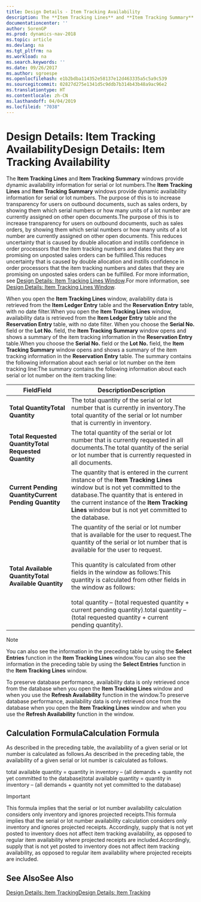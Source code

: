 ```yaml
---
title: Design Details - Item Tracking Availability
description: The **Item Tracking Lines** and **Item Tracking Summary** windows provide dynamic availability information for serial or lot numbers. The purpose of this is to increase transparency for users on outbound documents, such as sales orders, by showing them which serial numbers or how many units of a lot number are currently assigned on other open documents. This reduces uncertainty that is caused by double allocation and instills confidence in order processors that the item tracking numbers and dates that they are promising on unposted sales orders can be fulfilled.
documentationcenter: ''
author: SorenGP
ms.prod: dynamics-nav-2018
ms.topic: article
ms.devlang: na
ms.tgt_pltfrm: na
ms.workload: na
ms.search.keywords: ''
ms.date: 09/26/2017
ms.author: sgroespe
ms.openlocfilehash: e1b2bdba114352e58137e12d463335a5c5a9c539
ms.sourcegitcommit: 02827d275e1341d5c9ddb7b314b43b48a9ac96e2
ms.translationtype: HT
ms.contentlocale: zh-CN
ms.lasthandoff: 04/04/2019
ms.locfileid: "7038"
---
```

# <a name="design-details-item-tracking-availability"></a><span data-ttu-id="89e6d-105">Design Details: Item Tracking Availability</span><span class="sxs-lookup"><span data-stu-id="89e6d-105">Design Details: Item Tracking Availability</span></span>
<span data-ttu-id="89e6d-106">The **Item Tracking Lines** and **Item Tracking Summary** windows provide dynamic availability information for serial or lot numbers.</span><span class="sxs-lookup"><span data-stu-id="89e6d-106">The **Item Tracking Lines** and **Item Tracking Summary** windows provide dynamic availability information for serial or lot numbers.</span></span> <span data-ttu-id="89e6d-107">The purpose of this is to increase transparency for users on outbound documents, such as sales orders, by showing them which serial numbers or how many units of a lot number are currently assigned on other open documents.</span><span class="sxs-lookup"><span data-stu-id="89e6d-107">The purpose of this is to increase transparency for users on outbound documents, such as sales orders, by showing them which serial numbers or how many units of a lot number are currently assigned on other open documents.</span></span> <span data-ttu-id="89e6d-108">This reduces uncertainty that is caused by double allocation and instills confidence in order processors that the item tracking numbers and dates that they are promising on unposted sales orders can be fulfilled.</span><span class="sxs-lookup"><span data-stu-id="89e6d-108">This reduces uncertainty that is caused by double allocation and instills confidence in order processors that the item tracking numbers and dates that they are promising on unposted sales orders can be fulfilled.</span></span> <span data-ttu-id="89e6d-109">For more information, see [Design Details: Item Tracking Lines Window](design-details-item-tracking-lines-window.md).</span><span class="sxs-lookup"><span data-stu-id="89e6d-109">For more information, see [Design Details: Item Tracking Lines Window](design-details-item-tracking-lines-window.md).</span></span>  

 <span data-ttu-id="89e6d-110">When you open the **Item Tracking Lines** window, availability data is retrieved from the **Item Ledger Entry** table and the **Reservation Entry** table, with no date filter.</span><span class="sxs-lookup"><span data-stu-id="89e6d-110">When you open the **Item Tracking Lines** window, availability data is retrieved from the **Item Ledger Entry** table and the **Reservation Entry** table, with no date filter.</span></span> <span data-ttu-id="89e6d-111">When you choose the **Serial No.** field or the **Lot No.** field, the **Item Tracking Summary** window opens and shows a summary of the item tracking information in the **Reservation Entry** table.</span><span class="sxs-lookup"><span data-stu-id="89e6d-111">When you choose the **Serial No.** field or the **Lot No.** field, the **Item Tracking Summary** window opens and shows a summary of the item tracking information in the **Reservation Entry** table.</span></span> <span data-ttu-id="89e6d-112">The summary contains the following information about each serial or lot number on the item tracking line:</span><span class="sxs-lookup"><span data-stu-id="89e6d-112">The summary contains the following information about each serial or lot number on the item tracking line:</span></span>  

|<span data-ttu-id="89e6d-113">Field</span><span class="sxs-lookup"><span data-stu-id="89e6d-113">Field</span></span>|<span data-ttu-id="89e6d-114">Description</span><span class="sxs-lookup"><span data-stu-id="89e6d-114">Description</span></span>|  
|---------------------------------|---------------------------------------|  
|**<span data-ttu-id="89e6d-115">Total Quantity</span><span class="sxs-lookup"><span data-stu-id="89e6d-115">Total Quantity</span></span>**|<span data-ttu-id="89e6d-116">The total quantity of the serial or lot number that is currently in inventory.</span><span class="sxs-lookup"><span data-stu-id="89e6d-116">The total quantity of the serial or lot number that is currently in inventory.</span></span>|  
|**<span data-ttu-id="89e6d-117">Total Requested Quantity</span><span class="sxs-lookup"><span data-stu-id="89e6d-117">Total Requested Quantity</span></span>**|<span data-ttu-id="89e6d-118">The total quantity of the serial or lot number that is currently requested in all documents.</span><span class="sxs-lookup"><span data-stu-id="89e6d-118">The total quantity of the serial or lot number that is currently requested in all documents.</span></span>|  
|**<span data-ttu-id="89e6d-119">Current Pending Quantity</span><span class="sxs-lookup"><span data-stu-id="89e6d-119">Current Pending Quantity</span></span>**|<span data-ttu-id="89e6d-120">The quantity that is entered in the current instance of the **Item Tracking Lines** window but is not yet committed to the database.</span><span class="sxs-lookup"><span data-stu-id="89e6d-120">The quantity that is entered in the current instance of the **Item Tracking Lines** window but is not yet committed to the database.</span></span>|  
|**<span data-ttu-id="89e6d-121">Total Available Quantity</span><span class="sxs-lookup"><span data-stu-id="89e6d-121">Total Available Quantity</span></span>**|<span data-ttu-id="89e6d-122">The quantity of the serial or lot number that is available for the user to request.</span><span class="sxs-lookup"><span data-stu-id="89e6d-122">The quantity of the serial or lot number that is available for the user to request.</span></span><br /><br /> <span data-ttu-id="89e6d-123">This quantity is calculated from other fields in the window as follows:</span><span class="sxs-lookup"><span data-stu-id="89e6d-123">This quantity is calculated from other fields in the window as follows:</span></span><br /><br /> <span data-ttu-id="89e6d-124">total quantity – (total requested quantity + current pending quantity).</span><span class="sxs-lookup"><span data-stu-id="89e6d-124">total quantity – (total requested quantity + current pending quantity).</span></span>|  

> [!NOTE]  
>  <span data-ttu-id="89e6d-125">You can also see the information in the preceding table by using the **Select Entries** function in the **Item Tracking Lines** window.</span><span class="sxs-lookup"><span data-stu-id="89e6d-125">You can also see the information in the preceding table by using the **Select Entries** function in the **Item Tracking Lines** window.</span></span>  

 <span data-ttu-id="89e6d-126">To preserve database performance, availability data is only retrieved once from the database when you open the **Item Tracking Lines** window and when you use the **Refresh Availability** function in the window.</span><span class="sxs-lookup"><span data-stu-id="89e6d-126">To preserve database performance, availability data is only retrieved once from the database when you open the **Item Tracking Lines** window and when you use the **Refresh Availability** function in the window.</span></span>  

## <a name="calculation-formula"></a><span data-ttu-id="89e6d-127">Calculation Formula</span><span class="sxs-lookup"><span data-stu-id="89e6d-127">Calculation Formula</span></span>  
 <span data-ttu-id="89e6d-128">As described in the preceding table, the availability of a given serial or lot number is calculated as follows.</span><span class="sxs-lookup"><span data-stu-id="89e6d-128">As described in the preceding table, the availability of a given serial or lot number is calculated as follows.</span></span>  

 <span data-ttu-id="89e6d-129">total available quantity = quantity in inventory – (all demands + quantity not yet committed to the database)</span><span class="sxs-lookup"><span data-stu-id="89e6d-129">total available quantity = quantity in inventory – (all demands + quantity not yet committed to the database)</span></span>  

> [!IMPORTANT]  
>  <span data-ttu-id="89e6d-130">This formula implies that the serial or lot number availability calculation considers only inventory and ignores projected receipts.</span><span class="sxs-lookup"><span data-stu-id="89e6d-130">This formula implies that the serial or lot number availability calculation considers only inventory and ignores projected receipts.</span></span> <span data-ttu-id="89e6d-131">Accordingly, supply that is not yet posted to inventory does not affect item tracking availability, as opposed to regular item availability where projected receipts are included.</span><span class="sxs-lookup"><span data-stu-id="89e6d-131">Accordingly, supply that is not yet posted to inventory does not affect item tracking availability, as opposed to regular item availability where projected receipts are included.</span></span>  

## <a name="see-also"></a><span data-ttu-id="89e6d-132">See Also</span><span class="sxs-lookup"><span data-stu-id="89e6d-132">See Also</span></span>  
 [<span data-ttu-id="89e6d-133">Design Details: Item Tracking</span><span class="sxs-lookup"><span data-stu-id="89e6d-133">Design Details: Item Tracking</span></span>](design-details-item-tracking.md)
